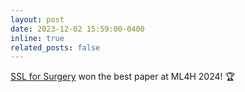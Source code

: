 ```yaml
---
layout: post
date: 2023-12-02 15:59:00-0400
inline: true
related_posts: false
---
```


[SSL for Surgery](https://arxiv.org/abs/2411.10919) won the best paper at ML4H 2024! 🏆